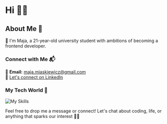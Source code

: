 # Hi 👋✨

## About Me 💫
🌟 I'm Maja, a 21-year-old university student with ambitions of becoming a frontend developer.

### Connect with Me :mailbox_with_mail:
📧 **Email:** maja.miaskiewicz@gmail.com  
🔗 [Let's connect on LinkedIn](https://www.linkedin.com/in/maja-mi%C4%85skiewicz/)

### My Tech World 🚀
![My Skills](https://skillicons.dev/icons?i=js,html,css,git,nextjs,postman,react,sass,ts,tailwind,vscode)  

Feel free to drop me a message or connect! Let's chat about coding, life, or anything that sparks our interest 💫✨
